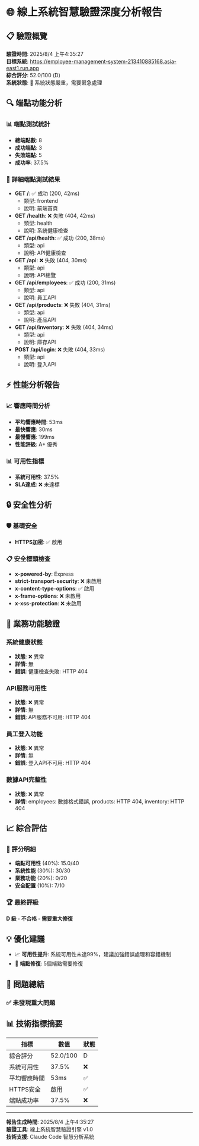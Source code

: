 # 🌐 線上系統智慧驗證深度分析報告

## 📋 驗證概覽
**驗證時間**: 2025/8/4 上午4:35:27  
**目標系統**: https://employee-management-system-213410885168.asia-east1.run.app  
**綜合評分**: 52.0/100 (D)  
**系統狀態**: 🚨 系統狀態嚴重，需要緊急處理  

## 🔍 端點功能分析

### 📊 端點測試統計
- **總端點數**: 8
- **成功端點**: 3
- **失敗端點**: 5
- **成功率**: 37.5%

### 🔌 詳細端點測試結果
- **GET /**: ✅ 成功 (200, 42ms)
  - 類型: frontend
  - 說明: 前端首頁
- **GET /health**: ❌ 失敗 (404, 42ms)
  - 類型: health
  - 說明: 系統健康檢查
- **GET /api/health**: ✅ 成功 (200, 38ms)
  - 類型: api
  - 說明: API健康檢查
- **GET /api**: ❌ 失敗 (404, 30ms)
  - 類型: api
  - 說明: API總覽
- **GET /api/employees**: ✅ 成功 (200, 31ms)
  - 類型: api
  - 說明: 員工API
- **GET /api/products**: ❌ 失敗 (404, 31ms)
  - 類型: api
  - 說明: 產品API
- **GET /api/inventory**: ❌ 失敗 (404, 34ms)
  - 類型: api
  - 說明: 庫存API
- **POST /api/login**: ❌ 失敗 (404, 33ms)
  - 類型: api
  - 說明: 登入API

## ⚡ 性能分析報告

### 📈 響應時間分析
- **平均響應時間**: 53ms
- **最快響應**: 30ms
- **最慢響應**: 199ms
- **性能評級**: A+ 優秀

### 📊 可用性指標
- **系統可用性**: 37.5%
- **SLA達成**: ❌ 未達標

## 🔒 安全性分析

### 🛡️ 基礎安全
- **HTTPS加密**: ✅ 啟用

### 📋 安全標頭檢查
- **x-powered-by**: Express
- **strict-transport-security**: ❌ 未啟用
- **x-content-type-options**: ✅ 啟用
- **x-frame-options**: ❌ 未啟用
- **x-xss-protection**: ❌ 未啟用

## 🧪 業務功能驗證

### 系統健康狀態
- **狀態**: ❌ 異常
- **詳情**: 無
- **錯誤**: 健康檢查失敗: HTTP 404

### API服務可用性
- **狀態**: ❌ 異常
- **詳情**: 無
- **錯誤**: API服務不可用: HTTP 404

### 員工登入功能
- **狀態**: ❌ 異常
- **詳情**: 無
- **錯誤**: 登入API不可用: HTTP 404

### 數據API完整性
- **狀態**: ❌ 異常
- **詳情**: employees: 數據格式錯誤, products: HTTP 404, inventory: HTTP 404

## 📈 綜合評估

### 🎯 評分明細
- **端點可用性** (40%): 15.0/40
- **系統性能** (30%): 30/30
- **業務功能** (20%): 0/20
- **安全配置** (10%): 7/10

### 🏆 最終評級
**D 級 - 不合格 - 需要重大修復**

## 💡 優化建議

- 📈 **可用性提升**: 系統可用性未達99%，建議加強錯誤處理和容錯機制
- 🔧 **端點修復**: 5個端點需要修復

## 🚨 問題總結

### ✅ 未發現重大問題

## 📊 技術指標摘要

| 指標 | 數值 | 狀態 |
|------|------|------|
| 綜合評分 | 52.0/100 | D |
| 系統可用性 | 37.5% | ❌ |
| 平均響應時間 | 53ms | ✅ |
| HTTPS安全 | 啟用 | ✅ |
| 端點成功率 | 37.5% | ❌ |

---
**報告生成時間**: 2025/8/4 上午4:35:27  
**驗證工具**: 線上系統智慧驗證引擎 v1.0  
**技術支援**: Claude Code 智慧分析系統

